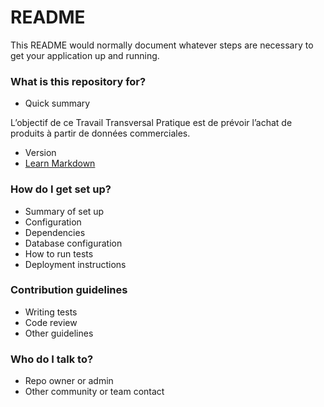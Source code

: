 # README #

This README would normally document whatever steps are necessary to get your application up and running.

### What is this repository for? ###

* Quick summary

L’objectif de ce Travail Transversal Pratique est de prévoir l’achat de produits à partir de données commerciales.

* Version
* [Learn Markdown](https://bitbucket.org/tutorials/markdowndemo)

### How do I get set up? ###

* Summary of set up
* Configuration
* Dependencies
* Database configuration
* How to run tests
* Deployment instructions

### Contribution guidelines ###

* Writing tests
* Code review
* Other guidelines

### Who do I talk to? ###

* Repo owner or admin
* Other community or team contact